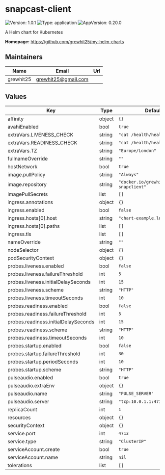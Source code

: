 # snapcast-client

![Version: 1.0.1](https://img.shields.io/badge/Version-1.0.1-informational?style=flat-square) ![Type: application](https://img.shields.io/badge/Type-application-informational?style=flat-square) ![AppVersion: 0.20.0](https://img.shields.io/badge/AppVersion-0.20.0-informational?style=flat-square)

A Helm chart for Kubernetes

**Homepage:** <https://github.com/grewhit25/my-helm-charts>

## Maintainers

| Name | Email | Url |
| ---- | ------ | --- |
| grewhit25 | grewhit25@gmail.com |  |

## Values

| Key | Type | Default | Description |
|-----|------|---------|-------------|
| affinity | object | `{}` |  |
| avahiEnabled | bool | `true` |  |
| extraVars.LIVENESS_CHECK | string | `"cat /health/healthz"` |  |
| extraVars.READINESS_CHECK | string | `"cat /health/healthz"` |  |
| extraVars.TZ | string | `"Europe/London"` |  |
| fullnameOverride | string | `""` |  |
| hostNetwork | bool | `true` |  |
| image.pullPolicy | string | `"Always"` |  |
| image.repository | string | `"docker.io/grewhit25/debian-snapclient"` |  |
| imagePullSecrets | list | `[]` |  |
| ingress.annotations | object | `{}` |  |
| ingress.enabled | bool | `false` |  |
| ingress.hosts[0].host | string | `"chart-example.local"` |  |
| ingress.hosts[0].paths | list | `[]` |  |
| ingress.tls | list | `[]` |  |
| nameOverride | string | `""` |  |
| nodeSelector | object | `{}` |  |
| podSecurityContext | object | `{}` |  |
| probes.liveness.enabled | bool | `false` |  |
| probes.liveness.failureThreshold | int | `5` |  |
| probes.liveness.initialDelaySeconds | int | `15` |  |
| probes.liveness.scheme | string | `"HTTP"` |  |
| probes.liveness.timeoutSeconds | int | `10` |  |
| probes.readiness.enabled | bool | `false` |  |
| probes.readiness.failureThreshold | int | `5` |  |
| probes.readiness.initialDelaySeconds | int | `15` |  |
| probes.readiness.scheme | string | `"HTTP"` |  |
| probes.readiness.timeoutSeconds | int | `10` |  |
| probes.startup.enabled | bool | `false` |  |
| probes.startup.failureThreshold | int | `30` |  |
| probes.startup.periodSeconds | int | `10` |  |
| probes.startup.scheme | string | `"HTTP"` |  |
| pulseaudio.enabled | bool | `true` |  |
| pulseaudio.extraEnv | object | `{}` |  |
| pulseaudio.name | string | `"PULSE_SERVER"` |  |
| pulseaudio.server | string | `"tcp:10.0.1.1:4713"` |  |
| replicaCount | int | `1` |  |
| resources | object | `{}` |  |
| securityContext | object | `{}` |  |
| service.port | int | `4713` |  |
| service.type | string | `"ClusterIP"` |  |
| serviceAccount.create | bool | `true` |  |
| serviceAccount.name | string | `nil` |  |
| tolerations | list | `[]` |  |
